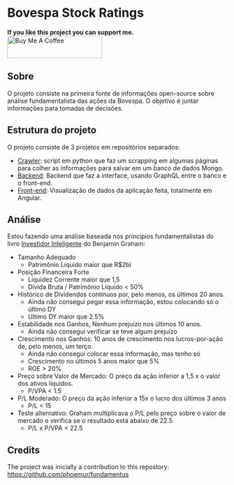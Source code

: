 # Bovespa Stock Ratings


**If you like this project you can support me.**  
<a href="https://www.buymeacoffee.com/daniloaleixo" target="_blank"><img src="https://cdn.buymeacoffee.com/buttons/default-white.png" alt="Buy Me A Coffee" style="height: 51px !important;width: 217px !important;" ></a>

## Sobre 
O projeto consiste na primeira fonte de informaçôes open-source sobre análise fundamentalista das ações da Bovespa.
O objetivo é juntar informaçôes para tomadas de decisões.

## Estrutura do projeto

O projeto consiste de 3 projetos em repositórios separados:
* [Crawler](https://github.com/daniloaleixo/bovespaStockRatings): script em python que faz um scrapping em algumas páginas para colher as informações para salvar em um banco de dados Mongo.
* [Backend](https://github.com/daniloaleixo/fundamentalAnalysisHistoricalDataServer): Backend que faz a interface, usando GraphQL entre o banco e o front-end.
* [Front-end](https://github.com/daniloaleixo/fundamentalAnalysisHistoricalDataClient): Visualização de dados da aplicação feita, totalmente em Angular.



## Análise 
Estou fazendo uma análise baseada nos princípios fundamentalistas do livro [Investidor Inteligente](https://en.wikipedia.org/wiki/The_Intelligent_Investor) do Benjamin Graham:

* Tamanho Adequado 
  * Patrimônio Líquido maior que R$2bi
* Posição Financeira Forte
  * Liquidez Corrente maior que 1,5
  * Dívida Bruta / Patrimônio Líquido < 50%
* Histórico de Dividendos contínuos por, pelo menos, os últimos 20 anos.
  * Ainda não consegui pegar essa informação, estou colocando só o último DY
  * Ultimo DY maior que 2.5%
* Estabilidade nos Ganhos, Nenhum prejuízo nos últimos 10 anos.
  * Ainda não consegui verificar se teve algum prejuízo
* Crescimento nos Ganhos: 10 anos de crescimento nos lucros-por-ação de, pelo menos,
um terço.
  * Ainda não consegui colocar essa informação, mas tenho só 
  * Crescimento no últimos 5 anos maior que 5%
  * ROE > 20%
* Preço sobre Valor de Mercado: O preço da ação inferior a 1,5 x o valor dos ativos
líquidos.
  * P/VPA < 1.5
* P/L Moderado: O preço da ação inferior a 15x o lucro dos últimos 3 anos
  * P/L < 15
* Teste alternativo: Graham multiplicava o P/L pelo preço sobre o valor de mercado e
verifica se o resultado está abaixo de 22.5
  * P/L x P/VPA < 22.5

## Credits
The project was inicially a contribution to this repostory: https://github.com/phoemur/fundamentus
